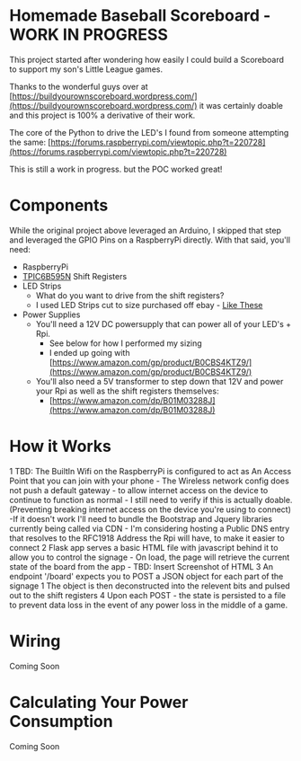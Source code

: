 # Homemade Baseball Scoreboard - WORK IN PROGRESS

This project started after wondering how easily I could build a Scoreboard to support my son's Little League games.

Thanks to the wonderful guys over at [https://buildyourownscoreboard.wordpress.com/](https://buildyourownscoreboard.wordpress.com/) it was certainly doable and this project is 100% a derivative of their work.

The core of the Python to drive the LED's I found from someone attempting the same: [https://forums.raspberrypi.com/viewtopic.php?t=220728](https://forums.raspberrypi.com/viewtopic.php?t=220728)

This is still a work in progress. but the POC worked great!

# Components

While the original project above leveraged an Arduino, I skipped that step and leveraged the GPIO Pins on a RaspberryPi directly.
With that said, you'll need:

- RaspberryPi
- [TPIC6B595N](https://www.adafruit.com/product/457) Shift Registers
- LED Strips
    - What do you want to drive from the shift registers?
    - I used LED Strips cut to size purchased off ebay - [Like These](https://www.ebay.com/itm/283457840528?var=585286904293)
- Power Supplies
    - You'll need a 12V DC powersupply that can power all of your LED's + Rpi.
        - See below for how I performed my sizing
        - I ended up going with [https://www.amazon.com/gp/product/B0CBS4KTZ9/](https://www.amazon.com/gp/product/B0CBS4KTZ9/)
    - You'll also need a 5V transformer to step down that 12V and power your Rpi as well as the shift registers themselves:
        - [https://www.amazon.com/dp/B01M03288J](https://www.amazon.com/dp/B01M03288J)

# How it Works
1 TBD: The BuiltIn Wifi on the RaspberryPi is configured to act as An Access Point that you can join with your phone
    - The Wireless network config does not push a default gateway - to allow internet access on the device to continue to function as normal
    - I still need to verify if this is actually doable. (Preventing breaking internet access on the device you're using to connect)
        -If it doesn't work I'll need to bundle the Bootstrap and Jquery libraries currently being called via CDN
    - I'm considering hosting a Public DNS entry that resolves to the RFC1918 Address the Rpi will have, to make it easier to connect
2 Flask app serves a basic HTML file with javascript behind it to allow you to control the signage
    - On load, the page will retrieve the current state of the board from the app
    - TBD: Insert Screenshot of HTML
3 An endpoint '/board' expects you to POST a JSON object for each part of the signage
   1 The object is then deconstructed into the relevent bits and pulsed out to the shift registers
4 Upon each POST - the state is persisted to a file to prevent data loss in the event of any power loss in the middle of a game.

# Wiring

Coming Soon

# Calculating Your Power Consumption

Coming Soon


